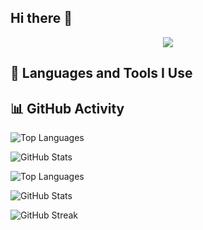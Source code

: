 ## Hi there 👋

<div align="center">
  <img src="./Let’s Code_.jpg"  />
</div>

<h2>🚀 Languages and Tools I Use</h2>

## 📊 GitHub Activity

![Top Languages](https://github-readme-stats.vercel.app/api/top-langs/?username=oiiemon9&layout=compact&theme=tokyonight&hide=jupyter%20notebook)

![GitHub Stats](https://github-readme-stats.vercel.app/api?username=oiiemon9&show_icons=true&theme=tokyonight&count_private=true&hide=issues)

<a>![Top Languages](https://github-readme-stats.vercel.app/api/top-langs/?username=oiiemon9&layout=compact&theme=tokyonight&hide=jupyter%20notebook)

![GitHub Stats](https://github-readme-stats.vercel.app/api?username=oiiemon9&show_icons=true&theme=tokyonight&count_private=true&hide=issues) </a>

![GitHub Streak](https://github-readme-streak-stats.herokuapp.com/?user=oiiemon9&theme=tokyonight)

<!--
**oiiemon9/oiiemon9** is a ✨ _special_ ✨ repository because its `README.md` (this file) appears on your GitHub profile.

Here are some ideas to get you started:

- 🔭 I’m currently working on ...
- 🌱 I’m currently learning ...
- 👯 I’m looking to collaborate on ...
- 🤔 I’m looking for help with ...
- 💬 Ask me about ...
- 📫 How to reach me: ...
- 😄 Pronouns: ...
- ⚡ Fun fact: ...
-->

